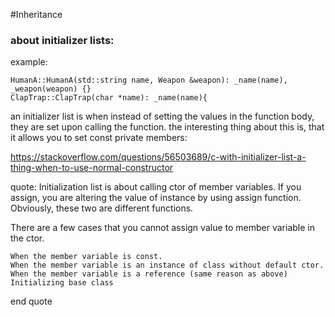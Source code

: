 
#Inheritance

### about initializer lists:

example:
```
HumanA::HumanA(std::string name, Weapon &weapon): _name(name), _weapon(weapon) {}
ClapTrap::ClapTrap(char *name): _name(name){
```
an initializer list is when instead of setting the values in the function body, they are set upon calling the function.
the interesting thing about this is, that it allows you to set const private members:

https://stackoverflow.com/questions/56503689/c-with-initializer-list-a-thing-when-to-use-normal-constructor

quote:
Initialization list is about calling ctor of member variables. If you assign, you are altering the value of instance by using assign function. Obviously, these two are different functions.

There are a few cases that you cannot assign value to member variable in the ctor.

    When the member variable is const.
    When the member variable is an instance of class without default ctor.
    When the member variable is a reference (same reason as above)
    Initializing base class

end quote

